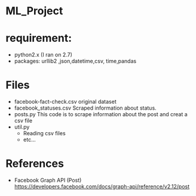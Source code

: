# ML_Project

# requirement: 
- python2.x (I ran on 2.7)
- packages:  urllib2 ,json,datetime,csv, time,pandas

# Files
- facebook-fact-check.csv
  original dataset
- facebook_statuses.csv
  Scraped information about status.
- posts.py
  This code is to scrape information about the post and creat a csv file
- util.py
  - Reading csv files
  - etc...


# References
- Facebook Graph API (Post)
  https://developers.facebook.com/docs/graph-api/reference/v2.12/post
